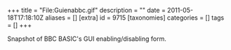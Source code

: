 +++
title = "File:Guienabbc.gif"
description = ""
date = 2011-05-18T17:18:10Z
aliases = []
[extra]
id = 9715
[taxonomies]
categories = []
tags = []
+++

Snapshot of BBC BASIC's GUI enabling/disabling form.
